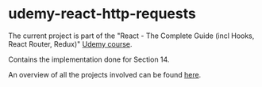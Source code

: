 # udemy-react-http-requests

The current project is part of the "React - The Complete Guide (incl Hooks, React Router, Redux)" [Udemy course](https://www.udemy.com/course/react-the-complete-guide-incl-redux/).

Contains the implementation done for Section 14.

An overview of all the projects involved can be found [here](https://github.com/mariamihai/udemy-react-overview).
